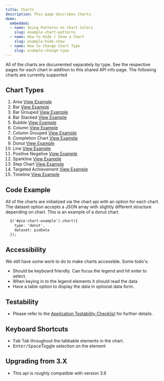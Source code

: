 ```yaml
---
title: Charts
description: This page describes Charts.
demo:
  embedded:
  - name: Using Patterns on Chart Colors
    slug: example-chart-patterns
  - name: How to Hide / Show a Chart
    slug: example-hide-show
  - name: How to Change Chart Type
    slug: example-change-type
---
```


All of the charts are documented separately by type. See the respective pages for each chart in addition to this shared API info page. The following charts are currently supported

## Chart Types

1. Area [View Example]( ../area)
1. Bar [View Example]( ../bar)
1. Bar Grouped [View Example]( ../bar-grouped)
1. Bar Stacked [View Example]( ../bar-stacked)
1. Bubble [View Example]( ../bubble)
1. Column [View Example]( ../column)
1. Column Grouped [View Example]( ../column-grouped)
1. Completion Chart [View Example]( ../completion-chart)
1. Donut [View Example]( ../donut)
1. Line [View Example]( ../line)
1. Positive Negative [View Example]( ../positive-negative)
1. Sparkline [View Example]( ../sparkline)
1. Step Chart [View Example]( ../step-chart)
1. Targeted Achievement [View Example]( ../targeted-achievement)
1. Timeline [View Example]( ../timeline)

## Code Example

All of the charts are initialized via the chart api with an option for each chart. The dataset option accepts a JSON array with slightly different structure depending on chart. This is an example of a donut chart.

```html
  $('#pie-chart-example').chart({
    type: 'donut',
    dataset: pieData
  });
```

## Accessibility

We still have some work to do to make charts accessible. Some todo's:

- Should be keyboard friendly. Can focus the legend and hit enter to select.
- When keying in to the legend elements it should read the data
- Have a table option to display the data in optional data form.

## Testability

- Please refer to the [Application Testability Checklist](https://design.infor.com/resources/application-testability-checklist) for further details.

## Keyboard Shortcuts

- <kbd>Tab</kbd> Tab throughout the tabbable elements in the chart.
- <kbd>Enter/Space</kbd>Toggle selection on the element

## Upgrading from 3.X

- This api is roughly compatible with version 3.6
